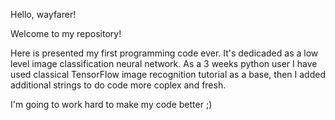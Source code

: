 Hello, wayfarer!

Welcome to my repository!

Here is presented my first programming code ever. It's dedicaded as a low level image classification neural network. As a 3 weeks python user I have used classical TensorFlow image recognition tutorial as a base, then I added additional strings to do code more coplex and fresh.

I'm going to work hard to make my code better ;)
